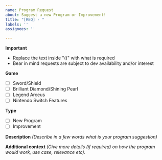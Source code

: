 ```yaml
---
name: Program Request
about: Suggest a new Program or Improvement!
title: "[REQ] - "
labels: ''
assignees: ''

---
```


**Important**
- Replace the text inside "()" with what is required
- Bear in mind requests are subject to dev availability and/or interest

**Game**
- [ ] Sword/Shield
- [ ] Brilliant Diamond/Shining Pearl
- [ ] Legend Arceus
- [ ] Nintendo Switch Features

**Type**
- [ ] New Program
- [ ] Improvement

**Description**
_(Describe in a few words what is your program suggestion)_

**Additional context**
_(Give more details (if required) on how the program would work, use case, relevance etc)._


